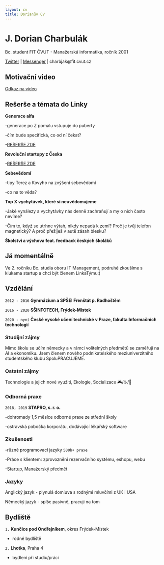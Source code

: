 ```yaml
---
layout: cv
title: Dorianův CV
---
```

# J. Dorian Charbulák
Bc. student FIT ČVUT - Manažerská informatika, ročník 2001

<div id="webaddress">
<a href="https://twitter.com/charbulakdorian">Twitter</a>
| <a href="https://www.facebook.com/jakub.charbulak">Messenger</a>
| charbjak@fit.cvut.cz
</div>


## Motivační video

<a href="https://photos.app.goo.gl/N4Q3AoRL2M1fLefN7">Odkaz na video</a>

## Rešerše a témata do Linky

__Generace alfa__

-generace po Z pomalu vstupuje do puberty

-čím bude specifická, co od ní čekat?

-<a href="https://docs.google.com/document/d/1-JE4-gzSSaGmMyMpwoLQlpHlbmYLR5qVdDer49cvPNE/edit?usp=sharing">REŠERŠE ZDE</a>

__Revoluční startupy z Česka__

-<a href="https://docs.google.com/document/d/1ijMzhB-Xf8-E0dYgRKSyXr0vet57J9jrOOD9CPole2I/edit?usp=sharing">REŠERŠE ZDE</a>

__Sebevědomí__

-tipy Terez a Kovyho na zvýšení sebevědomí

-co na to věda?

__Top X vychytávek, které si neuvědomujeme__

-Jaké vynálezy a vychytávky nás denně zachraňují a my o nich často nevíme?

-Čím to, když se utrhne výtah, nikdy nepadá k zemi? Proč je tvůj telefon magnetický? A proč přežiješ v autě zásah blesku?

__Školství a výchova feat. feedback českých školáků__



## Já momentálně 

Ve 2. ročníku Bc. studia oboru IT Management, podruhé zkoušíme s klukama startup a chci být členem LinkaTýmu:)


## Vzdělání

`2012 - 2016`
__Gymnázium a SPŠEI Frenštát p. Radhoštěm__

`2016 - 2020`
__SŠINFOTECH, Frýdek-Místek__

`2020 - nyní`
__České vysoké učení technické v Praze, fakulta Informačních technologií__

### Studijní zájmy

Mimo školu se učím německy a v rámci volitelných předmětů se zaměřuji na AI a ekonomiku. Jsem členem nového podnikatelského meziuniverzitního studentského klubu SpoluPRACUJEME.


### Ostatní zájmy

Technologie a jejich nové využití, Ekologie, Socializace 🎮/☕/💃

### Odborná praxe

`2018, 2019`
__STAPRO, s. r. o.__

-dohromady 1,5 měsíce odborné praxe ze střední školy

-ostravská pobočka korporátu, dodávající lékařský software

### Zkušenosti

-různé programovací jazyky `500h+ praxe`

-Práce s klientem: zprovoznění rezervačního systému, eshopu, webu

-[Startup](https://github.com/dorian-strawberrypie/cv-monorepo/tree/main/2021_otevrenyokno-groupstartup), [Manažerský předmět](https://github.com/dorian-strawberrypie/cv-monorepo/tree/main/2021_bussinessanalysis-subject)

### Jazyky

Anglický jazyk - plynulá domluva s rodnými mluvčími z UK i USA

Německý jazyk - spíše pasivně, pracuji na tom



## Bydliště

`1.`
__Kunčice pod Ondřejníkem__, okres Frýdek-Místek

- rodné bydliště

`2.`
__Lhotka__, Praha 4

- bydlení při studiu/práci



<!-- ### Footer

Last updated: Feb 11 -->


